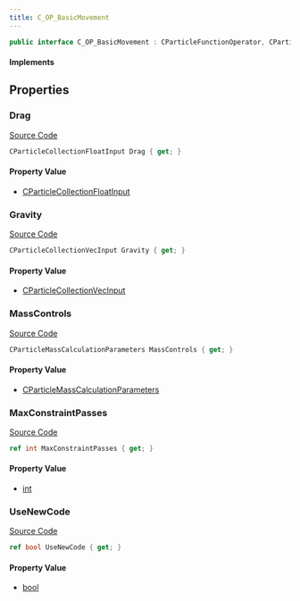 ```yaml
---
title: C_OP_BasicMovement
---
```


```csharp
public interface C_OP_BasicMovement : CParticleFunctionOperator, CParticleFunction, ISchemaClass<CParticleFunction>, ISchemaClass<CParticleFunctionOperator>, ISchemaClass<C_OP_BasicMovement>, ISchemaField, ISchemaClass, INativeHandle
```

#### Implements

## Properties

### Drag

[Source Code](https://github.com/swiftly-solution/swiftlys2/blob/main/managed/src/SwiftlyS2.Generated/Schemas/Interfaces/C_OP_BasicMovement.cs#L19)

```csharp
CParticleCollectionFloatInput Drag { get; }
```

#### Property Value

- [CParticleCollectionFloatInput](/docs/api/shared/schemadefinitions/cparticlecollectionfloatinput)

### Gravity

[Source Code](https://github.com/swiftly-solution/swiftlys2/blob/main/managed/src/SwiftlyS2.Generated/Schemas/Interfaces/C_OP_BasicMovement.cs#L17)

```csharp
CParticleCollectionVecInput Gravity { get; }
```

#### Property Value

- [CParticleCollectionVecInput](/docs/api/shared/schemadefinitions/cparticlecollectionvecinput)

### MassControls

[Source Code](https://github.com/swiftly-solution/swiftlys2/blob/main/managed/src/SwiftlyS2.Generated/Schemas/Interfaces/C_OP_BasicMovement.cs#L21)

```csharp
CParticleMassCalculationParameters MassControls { get; }
```

#### Property Value

- [CParticleMassCalculationParameters](/docs/api/shared/schemadefinitions/cparticlemasscalculationparameters)

### MaxConstraintPasses

[Source Code](https://github.com/swiftly-solution/swiftlys2/blob/main/managed/src/SwiftlyS2.Generated/Schemas/Interfaces/C_OP_BasicMovement.cs#L23)

```csharp
ref int MaxConstraintPasses { get; }
```

#### Property Value

- [int](https://learn.microsoft.com/dotnet/api/system.int32)

### UseNewCode

[Source Code](https://github.com/swiftly-solution/swiftlys2/blob/main/managed/src/SwiftlyS2.Generated/Schemas/Interfaces/C_OP_BasicMovement.cs#L25)

```csharp
ref bool UseNewCode { get; }
```

#### Property Value

- [bool](https://learn.microsoft.com/dotnet/api/system.boolean)

